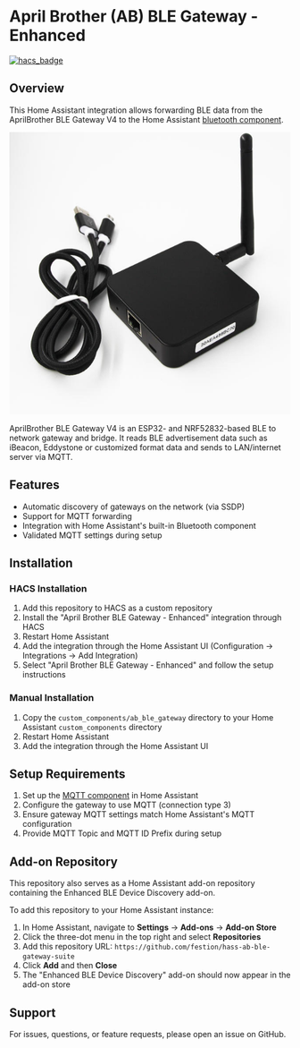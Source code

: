 # April Brother (AB) BLE Gateway - Enhanced

[![hacs_badge](https://img.shields.io/badge/HACS-Custom-41BDF5.svg)](https://github.com/hacs/integration)

## Overview

This Home Assistant integration allows forwarding BLE data from the AprilBrother BLE Gateway V4 to the Home Assistant [bluetooth component](https://www.home-assistant.io/integrations/bluetooth/).

![AB BLE Gateway V4](gateway41.jpg)

AprilBrother BLE Gateway V4 is an ESP32- and NRF52832-based BLE to network gateway and bridge. It reads BLE advertisement data such as iBeacon, Eddystone or customized format data and sends to LAN/internet server via MQTT.

## Features

- Automatic discovery of gateways on the network (via SSDP)
- Support for MQTT forwarding
- Integration with Home Assistant's built-in Bluetooth component
- Validated MQTT settings during setup

## Installation

### HACS Installation
1. Add this repository to HACS as a custom repository
2. Install the "April Brother BLE Gateway - Enhanced" integration through HACS
3. Restart Home Assistant
4. Add the integration through the Home Assistant UI (Configuration → Integrations → Add Integration)
5. Select "April Brother BLE Gateway - Enhanced" and follow the setup instructions

### Manual Installation
1. Copy the `custom_components/ab_ble_gateway` directory to your Home Assistant `custom_components` directory
2. Restart Home Assistant
3. Add the integration through the Home Assistant UI

## Setup Requirements

1. Set up the [MQTT component](https://www.home-assistant.io/integrations/mqtt/) in Home Assistant
2. Configure the gateway to use MQTT (connection type 3)
3. Ensure gateway MQTT settings match Home Assistant's MQTT configuration
4. Provide MQTT Topic and MQTT ID Prefix during setup

## Add-on Repository

This repository also serves as a Home Assistant add-on repository containing the Enhanced BLE Device Discovery add-on.

To add this repository to your Home Assistant instance:

1. In Home Assistant, navigate to **Settings** → **Add-ons** → **Add-on Store**
2. Click the three-dot menu in the top right and select **Repositories**
3. Add this repository URL: `https://github.com/festion/hass-ab-ble-gateway-suite`
4. Click **Add** and then **Close**
5. The "Enhanced BLE Device Discovery" add-on should now appear in the add-on store

## Support

For issues, questions, or feature requests, please open an issue on GitHub.